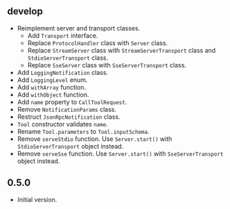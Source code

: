 ## develop

- Reimplement server and transport classes.
  - Add `Transport` interface.
  - Replace `ProtocolHandler` class with `Server` class.
  - Replace `StreamServer` class with `StreamServerTransport` class and `StdioServerTransport` class.
  - Replace `SseServer` class with `SseServerTransport` class.
- Add `LoggingNotification` class.
- Add `LoggingLevel` enum.
- Add `withArray` function.
- Add `withObject` function.
- Add `name` property to `CallToolRequest`.
- Remove `NotificationParams` class.
- Restruct `JsonRpcNotification` class.
- `Tool` constructor validates `name`.
- Rename `Tool.parameters` to `Tool.inputSchema`.
- Remove `serveStdio` function. Use `Server.start()` with `StdioServerTransport` object instead.
- Remove `serveSse` function. Use `Server.start()` with `SseServerTransport` object instead.

## 0.5.0

- Initial version.
